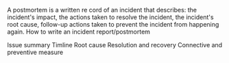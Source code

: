 A postmortem is a written re cord of an incident that describes: the incident's impact, the actions taken to resolve the incident, the incident's root cause, follow-up actions taken to prevent the incident from happening again. How to write an incident report/postmortem

Issue summary
Timline
Root cause
Resolution and recovery
Connective and preventive measure
